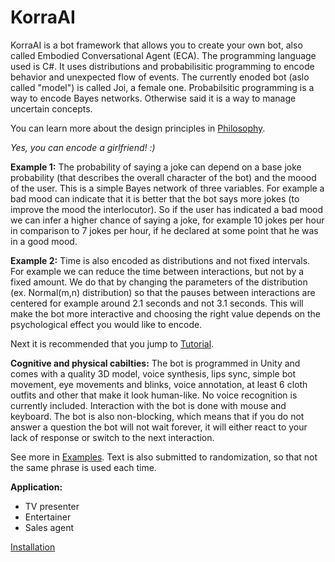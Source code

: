 # KorraAI

KorraAI is a bot framework that allows you to create your own bot, also called Embodied Conversational Agent (ECA). The programming language used is C#. It uses distributions and probabilisitic programming to encode behavior and unexpected flow of events. The currently enoded bot (aslo called "model") is called Joi, a female one. Probabilsitic programming is a way to encode Bayes networks. Otherwise said it is a way to manage uncertain concepts. 

You can learn more about the design principles in [Philosophy](../../wiki/Philosophy).

*Yes, you can encode a girlfriend! :)*  

**Example 1:**
The probability of saying a joke can depend on a base joke probability (that describes the overall character of the bot) and the moood of the user. This is a simple Bayes network of three variables. For example a bad mood can indicate that it is better that the bot says more jokes (to improve the mood the interlocutor). So if the user has indicated a bad mood we can infer a higher chance of saying a joke, for example 10 jokes per hour in comparison to 7 jokes per hour, if he declared at some point that he was in a good mood.

**Example 2:**
Time is also encoded as distributions and not fixed intervals. For example we can reduce the time between interactions, but not by a fixed amount. We do that by changing the parameters of the distribution (ex. Normal(m,n) distribution) so that the pauses between interactions are centered for example around 2.1 seconds and not 3.1 seconds. This will make the bot more interactive and choosing the right value depends on the psychological effect you would like to encode.
 
Next it is recommended that you jump to [Tutorial](../../wiki/Tutorial).

**Cognitive and physical cabilties:**
The bot is programmed in Unity and comes with a quality 3D model, voice synthesis, lips sync, simple bot movement, eye movements and blinks, voice annotation, at least 6 cloth outfits and other that make it look human-like. No voice recognition is currently included. Interaction with the bot is done with mouse and keyboard. The bot is also non-blocking, which means that if you do not answer a question the bot will not wait forever, it will either react to your lack of response or switch to the next interaction.

See more in [Examples](../../wiki/Examples). Text is also submitted to randomization, so that not the same phrase is used each time.

**Application:**
- TV presenter
- Entertainer
- Sales agent

[Installation](../../wiki/Installation)
